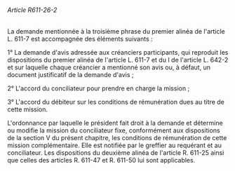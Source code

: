 ###### Article R611-26-2

La demande mentionnée à la troisième phrase du premier alinéa de l'article L. 611-7 est accompagnée des éléments suivants :

1° La demande d'avis adressée aux créanciers participants, qui reproduit les dispositions du premier alinéa de l'article L. 611-7 et du I de l'article L. 642-2 et sur laquelle chaque créancier a mentionné son avis ou, à défaut, un document justificatif de la demande d'avis ;

2° L'accord du conciliateur pour prendre en charge la mission ;

3° L'accord du débiteur sur les conditions de rémunération dues au titre de cette mission.

L'ordonnance par laquelle le président fait droit à la demande et détermine ou modifie la mission du conciliateur fixe, conformément aux dispositions de la section V du présent chapitre, les conditions de rémunération de cette mission complémentaire. Elle est notifiée par le greffier au requérant et au conciliateur. Les dispositions du deuxième alinéa de l'article R. 611-25 ainsi que celles des articles R. 611-47 et R. 611-50 lui sont applicables.

